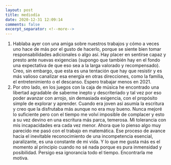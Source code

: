 ```yaml
---
layout: post
title: mediodía
date: 2020-12-31 12:09:14
comments: false
excerpt_separator: <!--more-->
---
```


1. Hablaba ayer con una amiga sobre nuestros trabajos y cómo a veces uno hace de más por el gusto de hacerlo, porque se siente bien tomar responsabilidades adicionales o algo así. Hay placer en sentirse capaz y presto ante nuevas exigencias (supongo que también hay en el fondo una expectativa de que eso sea a la larga valorado y recompensado). Creo, sin embargo, que esta es una tentación que hay que resistir y es más valioso canalizar esa energía en otras direcciones, como la familia, el entretenimiento o el descanso. Espero trabajar menos en 2021.
2. Por otro lado, en los juegos con la caja de música he encontrado una libertad agradable de saberme inepto y descriteriado y tal vez por eso poder avanzar con arrojo, sin demasiada exigencia, con el propósito simple de explorar y aprender. Cuando era joven así asumía la escritura y creo que la disfrutaba más aunque no era muy bueno. Nunca mejoré lo suficiente pero con el tiempo me volví imposible de complacer y esto a su vez devino en una escritura más parca, temerosa. Mi tolerancia con mis incapacidades era cada vez menor. Ahora que lo pienso algo muy parecido me pasó con el trabajo en matemática. Ese proceso de avance hacia el inevitable reconocimiento de una incompetencia esencial, paralizante, es una constante de mi vida. Y lo que me gusta más es el momento al principio cuando no sé nada porque es pura inmensidad y posibilidad. Persigo esa ignorancia todo el tiempo. Encontrarla me motiva.
